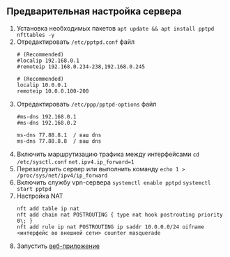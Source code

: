 ## Предварительная настройка сервера
1. Установка необходимых пакетов
	`apt update && apt install pptpd nfttables -y`
2. Отредактировать `/etc/pptpd.conf` файл 
	```
	# (Recommended)
	#localip 192.168.0.1
	#remoteip 192.168.0.234-238,192.168.0.245
	```
	```
	# (Recommended)
	localip 10.0.0.1
	remoteip 10.0.0.100-200
	```
3. Отредактировать  `/etc/ppp/pptpd-options` файл 
	```
	#ms-dns 192.168.0.1
	#ms-dns 192.168.0.2
	```
	```
	ms-dns 77.88.8.1  / ваш dns
	ms-dns 77.88.8.8  / ваш dns
	```
4. Включить маршрутизацию трафика между интерфейсами
	`cd /etc/sysctl.conf`
	`net.ipv4.ip_forward=1`
5.  Перезагрузить сервер или выполнить команду
        `echo 1 > /proc/sys/net/ipv4/ip_forward`
6. Включить службу vpn-сервера
	`systemctl enable pptpd`
	`systemctl start pptpd`
7. Настройка NAT
	```
	nft add table ip nat
	nft add chain nat POSTROUTING { type nat hook postrouting priority 0\; }
	nft add rule ip nat POSTROUTING ip saddr 10.0.0.0/24 oifname <интерфейс во внешней сети> counter masquerade
	```
8. Запустить [веб-приложение](../readme.md)